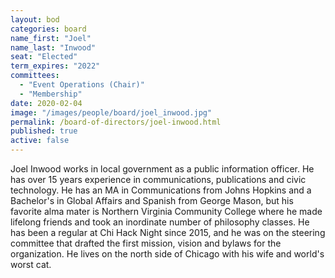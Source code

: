 ```yaml
---
layout: bod
categories: board
name_first: "Joel"
name_last: "Inwood"
seat: "Elected"
term_expires: "2022"
committees:
  - "Event Operations (Chair)"
  - "Membership"
date: 2020-02-04
image: "/images/people/board/joel_inwood.jpg"
permalink: /board-of-directors/joel-inwood.html
published: true
active: false
---
```


Joel Inwood works in local government as a public information officer. He has over 15 years experience in communications, publications and civic technology. He has an MA in Communications from Johns Hopkins and a Bachelor's in Global Affairs and Spanish from George Mason, but his favorite alma mater is Northern Virginia Community College where he made lifelong friends and took an inordinate number of philosophy classes. He has been a regular at Chi Hack Night since 2015, and he was on the steering committee that drafted the first mission, vision and bylaws for the organization. He lives on the north side of Chicago with his wife and world's worst cat.